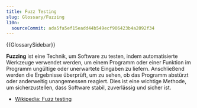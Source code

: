```yaml
---
title: Fuzz Testing
slug: Glossary/Fuzzing
l10n:
  sourceCommit: ada5fa5ef15eadd44b549ecf906423b4a2092f34
---
```


{{GlossarySidebar}}

**Fuzzing** ist eine Technik, um Software zu testen, indem automatisierte Werkzeuge verwendet werden, um einem Programm oder einer Funktion im Programm ungültige oder unerwartete Eingaben zu liefern. Anschließend werden die Ergebnisse überprüft, um zu sehen, ob das Programm abstürzt oder anderweitig unangemessen reagiert. Dies ist eine wichtige Methode, um sicherzustellen, dass Software stabil, zuverlässig und sicher ist.

- [Wikipedia: Fuzz testing](https://en.wikipedia.org/wiki/Fuzz_testing)
